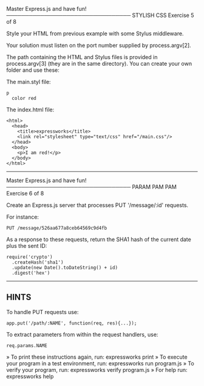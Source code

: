 Master Express.js and have fun!
─────────────────────────────────
 STYLISH CSS
 Exercise 5 of 8

Style your HTML from previous example with some Stylus middleware.

Your solution must listen on the port number supplied by process.argv[2].

The path containing the HTML and Stylus files is provided in process.argv[3]
(they are in the same directory). You can create your own folder and use these:

The main.styl file:

    p
      color red

The index.html file:

    <html>
      <head>
        <title>expressworks</title>
        <link rel="stylesheet" type="text/css" href="/main.css"/>
      </head>
      <body>
        <p>I am red!</p>
      </body>
    </html>

-------------------------------------------------------------------------------


 Master Express.js and have fun!
─────────────────────────────────
 PARAM PAM PAM
 Exercise 6 of 8

Create an Express.js server that processes PUT '/message/:id' requests.

For instance:

    PUT /message/526aa677a8ceb64569c9d4fb

As a response to these requests, return the SHA1 hash of the current date
plus the sent ID:

    require('crypto')
      .createHash('sha1')
      .update(new Date().toDateString() + id)
      .digest('hex')

-------------------------------------------------------------------------------

## HINTS

To handle PUT requests use:

    app.put('/path/:NAME', function(req, res){...});

To extract parameters from within the request handlers, use:

    req.params.NAME


 » To print these instructions again, run: expressworks print
 » To execute your program in a test environment, run: expressworks run program.js
 » To verify your program, run: expressworks verify program.js
 » For help run: expressworks help
